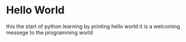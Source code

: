 # Hello World

this the start of python learning by printing hello world 
it is a welcoming messege to the programming world
